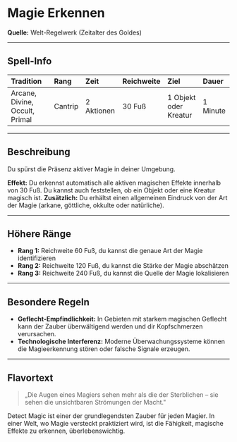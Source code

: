 # **Magie Erkennen**
**Quelle:** Welt-Regelwerk (Zeitalter des Goldes)

---

## **Spell-Info**
| **Tradition** | **Rang** | **Zeit** | **Reichweite** | **Ziel** | **Dauer** |
|:--|:--|:--|:--|:--|:--|
| Arcane, Divine, Occult, Primal | Cantrip | 2 Aktionen | 30 Fuß | 1 Objekt oder Kreatur | 1 Minute |

---

## **Beschreibung**
Du spürst die Präsenz aktiver Magie in deiner Umgebung.

**Effekt:** Du erkennst automatisch alle aktiven magischen Effekte innerhalb von 30 Fuß. Du kannst auch feststellen, ob ein Objekt oder eine Kreatur magisch ist.
**Zusätzlich:** Du erhältst einen allgemeinen Eindruck von der Art der Magie (arkane, göttliche, okkulte oder natürliche).

---

## **Höhere Ränge**
- **Rang 1:** Reichweite 60 Fuß, du kannst die genaue Art der Magie identifizieren
- **Rang 2:** Reichweite 120 Fuß, du kannst die Stärke der Magie abschätzen
- **Rang 3:** Reichweite 240 Fuß, du kannst die Quelle der Magie lokalisieren

---

## **Besondere Regeln**
- **Geflecht-Empfindlichkeit:** In Gebieten mit starkem magischen Geflecht kann der Zauber überwältigend werden und dir Kopfschmerzen verursachen.
- **Technologische Interferenz:** Moderne Überwachungssysteme können die Magieerkennung stören oder falsche Signale erzeugen.

---

## **Flavortext**
> „Die Augen eines Magiers sehen mehr als die der Sterblichen – sie sehen die unsichtbaren Strömungen der Macht."

Detect Magic ist einer der grundlegendsten Zauber für jeden Magier. In einer Welt, wo Magie versteckt praktiziert wird, ist die Fähigkeit, magische Effekte zu erkennen, überlebenswichtig.
